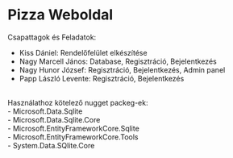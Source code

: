 # Pizza Weboldal

Csapattagok és Feladatok: <br />
+ Kiss Dániel: Rendelőfelület elkészítése <br />
+ Nagy Marcell János: Database, Regisztráció, Bejelentkezés <br />
+ Nagy Hunor József: Regisztráció, Bejelentkezés, Admin panel <br />
+ Papp László Levente: Regisztráció, Bejelentkezés<br />
<br />
Használathoz kötelező nugget packeg-ek:<br />
- Microsoft.Data.Sqlite<br />
- Microsoft.Data.Sqlite.Core<br />
- Microsoft.EntityFrameworkCore.Sqlite<br />
- Microsoft.EntityFrameworkCore.Tools<br />
- System.Data.SQlite.Core<br />
